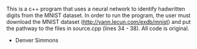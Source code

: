 This is a c++ program that uses a neural network to identify hadwritten digits from the MNIST dataset.
In order to run the program, the user must download the MNIST dataset (http://yann.lecun.com/exdb/mnist) and put the pathway to the files in source.cpp (lines 34 - 38).
All code is original.

- Denver Simmons
